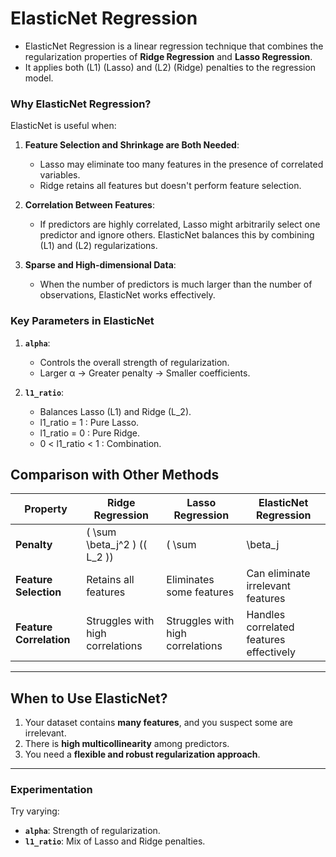 # ElasticNet Regression
- ElasticNet Regression is a linear regression technique that combines the regularization properties of **Ridge Regression** and **Lasso Regression**. 
- It applies both (L1) (Lasso) and (L2) (Ridge) penalties to the regression model.

### Why ElasticNet Regression?
ElasticNet is useful when:
1. **Feature Selection and Shrinkage are Both Needed**:
   - Lasso may eliminate too many features in the presence of correlated variables.
   - Ridge retains all features but doesn't perform feature selection.

2. **Correlation Between Features**:
   - If predictors are highly correlated, Lasso might arbitrarily select one predictor and ignore others. ElasticNet balances this by combining (L1) and (L2) regularizations.

3. **Sparse and High-dimensional Data**:
   - When the number of predictors is much larger than the number of observations, ElasticNet works effectively.


### **Key Parameters in ElasticNet**
1. **`alpha`**:
   - Controls the overall strength of regularization.
   - Larger α  → Greater penalty → Smaller coefficients.

2. **`l1_ratio`**:
   - Balances Lasso (L1) and Ridge (L_2).
   - l1_ratio = 1 : Pure Lasso.
   - l1_ratio = 0 : Pure Ridge.
   - 0 < l1_ratio < 1 : Combination.


## Comparison with Other Methods

| **Property**      | **Ridge Regression**                     | **Lasso Regression**                    | **ElasticNet Regression**                       |
|--------------------|------------------------------------------|------------------------------------------|------------------------------------------------|
| **Penalty**        | \( \sum \beta_j^2 \) (\( L_2 \))         | \( \sum |\beta_j| \) (\( L_1 \))         | Combination: \( \lambda L_1 + (1-\lambda) L_2 \) |
| **Feature Selection** | Retains all features                  | Eliminates some features                 | Can eliminate irrelevant features               |
| **Feature Correlation** | Struggles with high correlations   | Struggles with high correlations         | Handles correlated features effectively         |

---

## When to Use ElasticNet?

1. Your dataset contains **many features**, and you suspect some are irrelevant.
2. There is **high multicollinearity** among predictors.
3. You need a **flexible and robust regularization approach**.

---

### **Experimentation**
Try varying:
- **`alpha`**: Strength of regularization.
- **`l1_ratio`**: Mix of Lasso and Ridge penalties.
